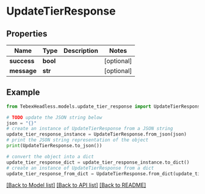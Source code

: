 # UpdateTierResponse


## Properties

Name | Type | Description | Notes
------------ | ------------- | ------------- | -------------
**success** | **bool** |  | [optional] 
**message** | **str** |  | [optional] 

## Example

```python
from TebexHeadless.models.update_tier_response import UpdateTierResponse

# TODO update the JSON string below
json = "{}"
# create an instance of UpdateTierResponse from a JSON string
update_tier_response_instance = UpdateTierResponse.from_json(json)
# print the JSON string representation of the object
print(UpdateTierResponse.to_json())

# convert the object into a dict
update_tier_response_dict = update_tier_response_instance.to_dict()
# create an instance of UpdateTierResponse from a dict
update_tier_response_from_dict = UpdateTierResponse.from_dict(update_tier_response_dict)
```
[[Back to Model list]](../README.md#documentation-for-models) [[Back to API list]](../README.md#documentation-for-api-endpoints) [[Back to README]](../README.md)


